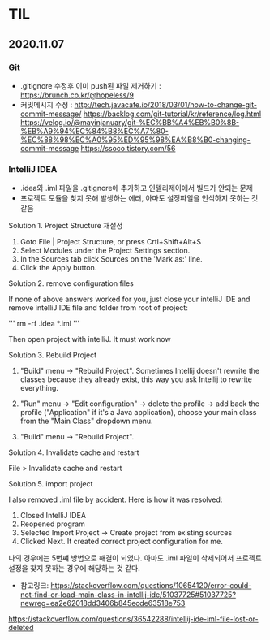 # TIL

## 2020.11.07

### Git
- .gitignore 수정후 이미 push된 파일 제거하기 : https://brunch.co.kr/@hopeless/9
- 커밋메시지 수정 : http://tech.javacafe.io/2018/03/01/how-to-change-git-commit-message/
https://backlog.com/git-tutorial/kr/reference/log.html
https://velog.io/@mayinjanuary/git-%EC%BB%A4%EB%B0%8B-%EB%A9%94%EC%84%B8%EC%A7%80-%EC%88%98%EC%A0%95%ED%95%98%EA%B8%B0-changing-commit-message
https://ssoco.tistory.com/56

### IntelliJ IDEA
- .idea와 .iml 파일을 .gitignore에 추가하고 인텔리제이에서 빌드가 안되는 문제
- 프로젝트 모듈을 찾지 못해 발생하는 에러, 아마도 설정파일을 인식하지 못하는 것 같음

Solution 1. Project Structure 재설정
1. Goto File | Project Structure, or press Crtl+Shift+Alt+S
2. Select Modules under the Project Settings section.
3. In the Sources tab click Sources on the 'Mark as:' line.
4. Click the Apply button.

Solution 2. remove configuration files

If none of above answers worked for you, just close your intelliJ IDE and remove intelliJ IDE file and folder from root of project:

''' rm -rf .idea *.iml '''

Then open project with intelliJ. It must work now

Solution 3. Rebuild Project

1. "Build" menu -> "Rebuild Project". Sometimes Intellij doesn't rewrite the classes because they already exist, this way you ask Intellij to rewrite everything.

2. "Run" menu -> "Edit configuration" -> delete the profile -> add back the profile ("Application" if it's a Java application), choose your main class from the "Main Class" dropdown menu.

3. "Build" menu -> "Rebuild Project".

Solution 4. Invalidate cache and restart

File > Invalidate cache and restart

Solution 5. import project

I also removed .iml file by accident. Here is how it was resolved:

1. Closed IntelliJ IDEA
2. Reopened program
3. Selected Import Project -> Create project from existing sources
4. Clicked Next. It created correct project configuration for me.

나의 경우에는 5번쨰 방법으로 해결이 되었다. 아마도 .iml 파일이 삭제되어서 프로젝트 설정을 찾지 못하는 경우에 해당하는 것 같다.


- 참고링크: https://stackoverflow.com/questions/10654120/error-could-not-find-or-load-main-class-in-intellij-ide/51037725#51037725?newreg=ea2e62018dd3406b845ecde63518e753

https://stackoverflow.com/questions/36542288/intellij-ide-iml-file-lost-or-deleted
